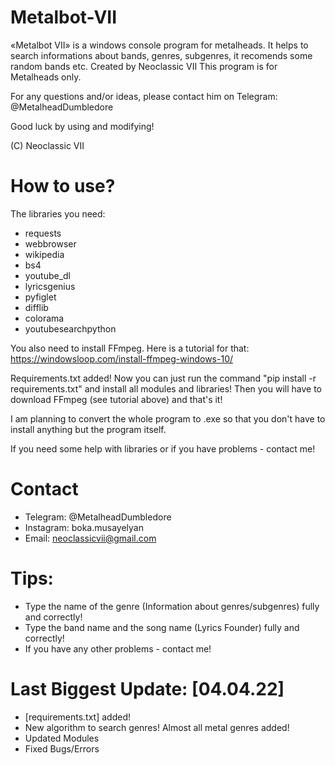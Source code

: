 # Metalbot-VII
«Metalbot VII» is a windows console program for metalheads. It helps to search informations about bands, genres, subgenres, it recomends some random bands etc.
Created by Neoclassic VII
This program is for Metalheads only.

For any questions and/or ideas, please contact him оn Telegram: @MetalheadDumbledore

Good luck by using and modifying!

(C) Neoclassic VII
# How to use?

The libraries you need:
- requests
- webbrowser
- wikipedia
- bs4
- youtube_dl
- lyricsgenius
- pyfiglet
- difflib
- colorama
- youtubesearchpython

You also need to install FFmpeg. 
Here is a tutorial for that: https://windowsloop.com/install-ffmpeg-windows-10/

Requirements.txt added! Now you can just run the command "pip install -r requirements.txt" and install all modules and libraries! Then you will have to download FFmpeg (see tutorial above) and that's it! 

I am planning to convert the whole program to .exe so that you don't have to install anything but the program itself. 

If you need some help with libraries or if you have problems - contact me!

# Contact
- Telegram: @MetalheadDumbledore
- Instagram: boka.musayelyan
- Email: neoclassicvii@gmail.com

# Tips:
- Type the name of the genre (Information about genres/subgenres) fully and correctly!
- Type the band name and the song name (Lyrics Founder) fully and correctly!
- If you have any other problems - contact me!

# Last Biggest Update: [04.04.22]
- [requirements.txt] added!
- New algorithm to search genres! Almost all metal genres added!
- Updated Modules
- Fixed Bugs/Errors
